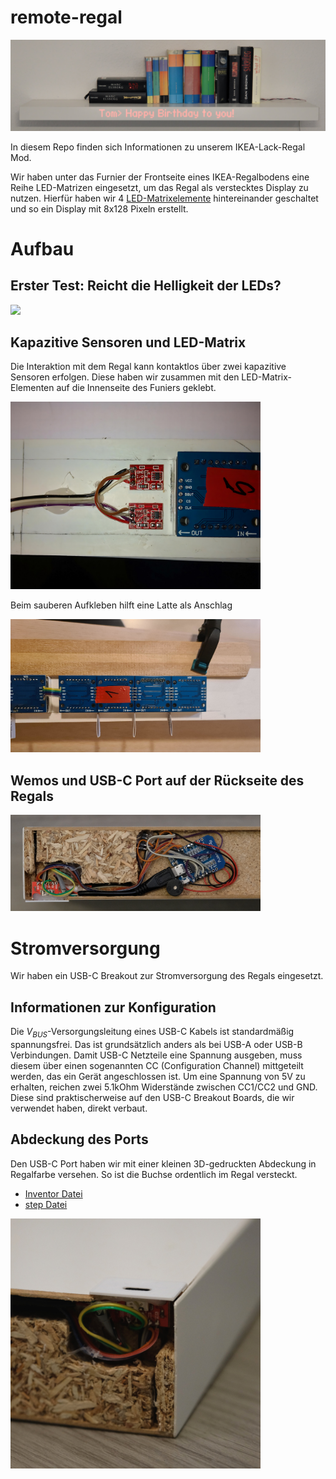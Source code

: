 # remote-regal

<img src="images/regal_quer.jpg">

In diesem Repo finden sich Informationen zu unserem IKEA-Lack-Regal Mod. 

Wir haben unter das Furnier der Frontseite eines IKEA-Regalbodens eine Reihe LED-Matrizen eingesetzt, um das Regal als verstecktes Display zu nutzen. Hierfür haben wir 4 [LED-Matrixelemente](https://www.az-delivery.de/en/products/4-x-64er-led-matrix-display?variant=6015286214683) hintereinander geschaltet und so ein Display mit 8x128 Pixeln erstellt.


# Aufbau

## Erster Test: Reicht die Helligkeit der LEDs?

<img src="images/leuchtstaerke.png" width="400">


## Kapazitive Sensoren und LED-Matrix

Die Interaktion mit dem Regal kann kontaktlos über zwei kapazitive Sensoren erfolgen.
Diese haben wir zusammen mit den LED-Matrix-Elementen auf die Innenseite des Funiers geklebt.


<img src="images/kapazitiv_und_LEDs.jpg" width="400">

Beim sauberen Aufkleben hilft eine Latte als Anschlag

<img src="images/leds_aufkleben.jpeg" width="400">



## Wemos und USB-C Port auf der Rückseite des Regals

<img src="images/wemos_usb.JPG" width="400">


# Stromversorgung

Wir haben ein USB-C Breakout zur Stromversorgung des Regals eingesetzt.

## Informationen zur Konfiguration

Die $V_{BUS}$-Versorgungsleitung eines USB-C Kabels ist standardmäßig spannungsfrei. Das ist grundsätzlich anders als bei USB-A oder USB-B Verbindungen. 
Damit USB-C Netzteile eine Spannung ausgeben, muss diesem über einen sogenannten CC (Configuration Channel) mittgeteilt werden, das ein Gerät angeschlossen ist. Um eine Spannung von 5V zu erhalten, reichen zwei 5.1kOhm Widerstände zwischen CC1/CC2 und GND.
Diese sind praktischerweise auf den USB-C Breakout Boards, die wir verwendet haben, direkt verbaut.

## Abdeckung des Ports

Den USB-C Port haben wir mit einer kleinen 3D-gedruckten Abdeckung in Regalfarbe versehen. So ist die Buchse ordentlich im Regal versteckt.

- [Inventor Datei](/3D-Druck/USB-C_Blende.ipt)
- [step Datei](/3D-Druck/USB-C_Blende.stp)

<img src="images/USB-C_port.JPG" width="400">
